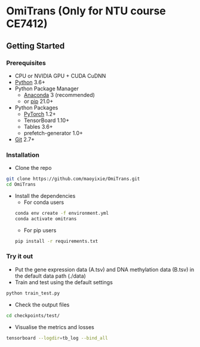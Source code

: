 # OmiTrans (Only for NTU course CE7412)

## Getting Started

### Prerequisites
-   CPU or NVIDIA GPU + CUDA CuDNN
-   [Python](https://www.python.org/downloads) 3.6+
-   Python Package Manager
    -   [Anaconda](https://docs.anaconda.com/anaconda/install) 3 (recommended)
    -   or [pip](https://pip.pypa.io/en/stable/installing/) 21.0+
-   Python Packages
    -   [PyTorch](https://pytorch.org/get-started/locally) 1.2+
    -   TensorBoard 1.10+
    -   Tables 3.6+
    -   prefetch-generator 1.0+
-   [Git](https://git-scm.com/book/en/v2/Getting-Started-Installing-Git) 2.7+

### Installation
-   Clone the repo
```bash
git clone https://github.com/maoyixie/OmiTrans.git
cd OmiTrans
```
-   Install the dependencies
    -   For conda users  
    ```bash
    conda env create -f environment.yml
    conda activate omitrans
    ```
    -   For pip users
    ```bash
    pip install -r requirements.txt
    ```

### Try it out
-   Put the gene expression data (A.tsv) and DNA methylation data (B.tsv) in the default data path (./data)
-   Train and test using the default settings
```bash
python train_test.py
```
-   Check the output files
```bash
cd checkpoints/test/
```
-   Visualise the metrics and losses
```bash
tensorboard --logdir=tb_log --bind_all
```
